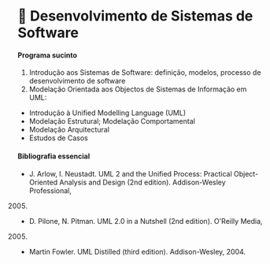 # 📙 Desenvolvimento de Sistemas de Software

#### Programa sucinto

1. Introdução aos Sistemas de Software: definição, modelos, processo de
   desenvolvimento de software
2. Modelação Orientada aos Objectos de Sistemas de Informação em UML:
  - Introdução à Unified Modelling Language (UML)
  - Modelação Estrutural; Modelação Comportamental
  - Modelação Arquitectural
  - Estudos de Casos

#### Bibliografia essencial

- J. Arlow, I. Neustadt. UML 2 and the Unified Process: Practical
Object-Oriented Analysis and Design (2nd edition). Addison-Wesley Professional,
2005.
- D. Pilone, N. Pitman. UML 2.0 in a Nutshell (2nd edition). O'Reilly Media,
2005.
- Martin Fowler. UML Distilled (third edition). Addison-Wesley, 2004.
